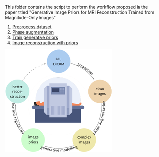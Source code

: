 This folder contains the script to perform the workflow proposed in the paper titled "Generative Image Priors for MRI Reconstruction Trained from Magnitude-Only Images"

1. [Preprocess dataset](./scripts/augmentation/readme.md)
2. [Phase augmentation](./scripts/augmentation/readme.md)
3. [Train generative priors](./scripts/train/readme.md)
4. [Image reconstruction with priors](./scripts/recon/readme.md)

<img src="overview-1.png" alt="workflow" width="350"/>


